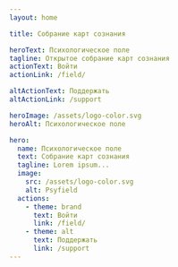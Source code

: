 ```yaml
---
layout: home

title: Собрание карт сознания

heroText: Психологическое поле
tagline: Открытое собрание карт сознания
actionText: Войти
actionLink: /field/

altActionText: Поддержать
altActionLink: /support

heroImage: /assets/logo-color.svg
heroAlt: Психологическое поле

hero:
  name: Психологическое поле
  text: Собрание карт сознания
  tagline: Lorem ipsum...
  image:
    src: /assets/logo-color.svg
    alt: Psyfield
  actions:
    - theme: brand
      text: Войти
      link: /field/
    - theme: alt
      text: Поддержать
      link: /support
---
```



